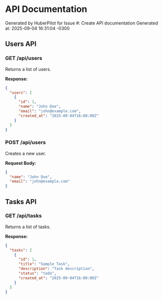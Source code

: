 # API Documentation

Generated by HuberPilot for Issue #: Create API documentation
Generated at: 2025-09-04 16:31:04 -0300

## Users API

### GET /api/users
Returns a list of users.

**Response:**
```json
{
  "users": [
    {
      "id": 1,
      "name": "John Doe",
      "email": "john@example.com",
      "created_at": "2025-09-04T16:00:00Z"
    }
  ]
}
```

### POST /api/users
Creates a new user.

**Request Body:**
```json
{
  "name": "John Doe",
  "email": "john@example.com"
}
```

## Tasks API

### GET /api/tasks
Returns a list of tasks.

**Response:**
```json
{
  "tasks": [
    {
      "id": 1,
      "title": "Sample Task",
      "description": "Task description",
      "status": "todo",
      "created_at": "2025-09-04T16:00:00Z"
    }
  ]
}
```
